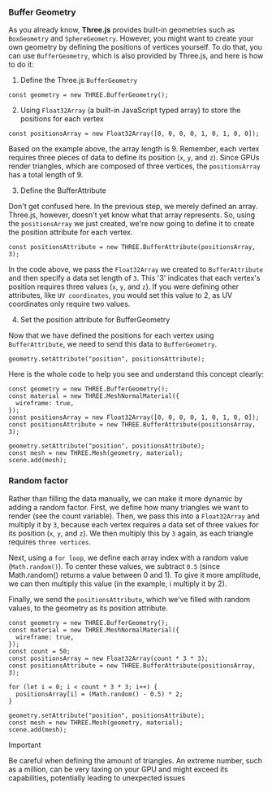 ### Buffer Geometry

As you already know, **Three.js** provides built-in geometries such as `BoxGeometry` and `SphereGeometry`. However, you might want to create your own geometry by defining the positions of vertices yourself. To do that, you can use `BufferGeometry`, which is also provided by Three.js, and here is how to do it:

1. Define the Three.js `BufferGeometry`

```tsx
const geometry = new THREE.BufferGeometry();
```

2. Using `Float32Array` (a built-in JavaScript typed array) to store the positions for each vertex

```tsx
const positionsArray = new Float32Array([0, 0, 0, 0, 1, 0, 1, 0, 0]);
```

Based on the example above, the array length is 9. Remember, each vertex requires three pieces of data to define its position (`x`, `y`, and `z`). Since GPUs render triangles, which are composed of three vertices, the `positionsArray` has a total length of 9.

3. Define the BufferAttribute

Don't get confused here. In the previous step, we merely defined an array. Three.js, however, doesn't yet know what that array represents. So, using the `positionsArray` we just created, we're now going to define it to create the position attribute for each vertex.

```tsx
const positionsAttribute = new THREE.BufferAttribute(positionsArray, 3);
```

In the code above, we pass the `Float32Array` we created to `BufferAttribute` and then specify a data set length of `3`. This '3' indicates that each vertex's position requires three values (`x`, `y`, and `z`). If you were defining other attributes, like `UV coordinates`, you would set this value to 2, as UV coordinates only require two values.

4. Set the position attribute for BufferGeometry

Now that we have defined the positions for each vertex using `BufferAttribute`, we need to send this data to `BufferGeometry`.

```tsx
geometry.setAttribute("position", positionsAttribute);
```

Here is the whole code to help you see and understand this concept clearly:

```tsx
const geometry = new THREE.BufferGeometry();
const material = new THREE.MeshNormalMaterial({
  wireframe: true,
});
const positionsArray = new Float32Array([0, 0, 0, 0, 1, 0, 1, 0, 0]);
const positionsAttribute = new THREE.BufferAttribute(positionsArray, 3);

geometry.setAttribute("position", positionsAttribute);
const mesh = new THREE.Mesh(geometry, material);
scene.add(mesh);
```

### Random factor

Rather than filling the data manually, we can make it more dynamic by adding a random factor. First, we define how many triangles we want to render (see the count variable). Then, we pass this into a `Float32Array` and multiply it by `3`, because each vertex requires a data set of three values for its position (`x`, `y`, and `z`). We then multiply this by `3` again, as each triangle requires `three vertices`.

Next, using a `for loop`, we define each array index with a random value (`Math.random()`). To center these values, we subtract `0.5` (since Math.random() returns a value between 0 and 1). To give it more amplitude, we can then multiply this value (in the example, i multiply it by 2).

Finally, we send the `positionsAttribute`, which we've filled with random values, to the geometry as its position attribute.

```tsx
const geometry = new THREE.BufferGeometry();
const material = new THREE.MeshNormalMaterial({
  wireframe: true,
});
const count = 50;
const positionsArray = new Float32Array(count * 3 * 3);
const positionsAttribute = new THREE.BufferAttribute(positionsArray, 3);

for (let i = 0; i < count * 3 * 3; i++) {
  positionsArray[i] = (Math.random() - 0.5) * 2;
}

geometry.setAttribute("position", positionsAttribute);
const mesh = new THREE.Mesh(geometry, material);
scene.add(mesh);
```

> [!IMPORTANT]  
> Be careful when defining the amount of triangles. An extreme number, such as a million, can be very taxing on your GPU and might exceed its capabilities, potentially leading to unexpected issues
